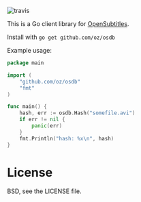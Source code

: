 ![travis](https://api.travis-ci.org/oz/osdb.png?branch=master)

This is a Go client library for [OpenSubtitles](http://opensubtitles.org/).

Install with `go get github.com/oz/osdb`

Example usage:

```go
package main

import (
	"github.com/oz/osdb"
	"fmt"
)

func main() {
	hash, err := osdb.Hash("somefile.avi")
	if err != nil {
		panic(err)
	}
	fmt.Println("hash: %x\n", hash)
}
```

# License

BSD, see the LICENSE file.
